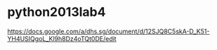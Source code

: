 python2013lab4
==============
https://docs.google.com/a/dhs.sg/document/d/12SJQ8C5skA-D_K51-YH4USIQgoL_Kl9h8Dz4oTQt0DE/edit
